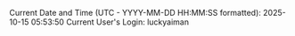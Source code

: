 Current Date and Time (UTC - YYYY-MM-DD HH:MM:SS formatted): 2025-10-15 05:53:50
Current User's Login: luckyaiman
